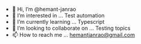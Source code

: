 - 👋 Hi, I’m @hemant-janrao
- 👀 I’m interested in ... Test automation
- 🌱 I’m currently learning ... Typescript
- 💞️ I’m looking to collaborate on ... Testing topics 
- 📫 How to reach me ... hemantjanrao@gmail.com

<!---
hemant-janrao/hemant-janrao is a ✨ special ✨ repository because its `README.md` (this file) appears on your GitHub profile.
You can click the Preview link to take a look at your changes.
--->
